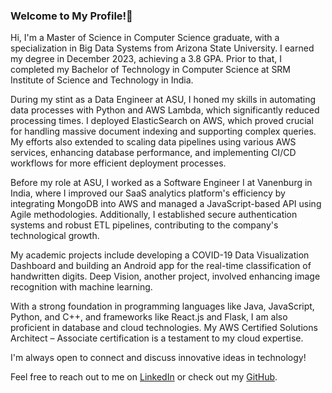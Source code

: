 ### Welcome to My Profile!👋

Hi, I'm a Master of Science in Computer Science graduate, with a specialization in Big Data Systems from Arizona State University. I earned my degree in December 2023, achieving a 3.8 GPA. Prior to that, I completed my Bachelor of Technology in Computer Science at SRM Institute of Science and Technology in India.

During my stint as a Data Engineer at ASU, I honed my skills in automating data processes with Python and AWS Lambda, which significantly reduced processing times. I deployed ElasticSearch on AWS, which proved crucial for handling massive document indexing and supporting complex queries. My efforts also extended to scaling data pipelines using various AWS services, enhancing database performance, and implementing CI/CD workflows for more efficient deployment processes.

Before my role at ASU, I worked as a Software Engineer I at Vanenburg in India, where I improved our SaaS analytics platform's efficiency by integrating MongoDB into AWS and managed a JavaScript-based API using Agile methodologies. Additionally, I established secure authentication systems and robust ETL pipelines, contributing to the company's technological growth.

My academic projects include developing a COVID-19 Data Visualization Dashboard and building an Android app for the real-time classification of handwritten digits. Deep Vision, another project, involved enhancing image recognition with machine learning.

With a strong foundation in programming languages like Java, JavaScript, Python, and C++, and frameworks like React.js and Flask, I am also proficient in database and cloud technologies. My AWS Certified Solutions Architect – Associate certification is a testament to my cloud expertise.

I'm always open to connect and discuss innovative ideas in technology!

Feel free to reach out to me on [LinkedIn](https://www.linkedin.com/in/your-linkedin-profile) or check out my [GitHub](https://github.com/your-github-profile).
